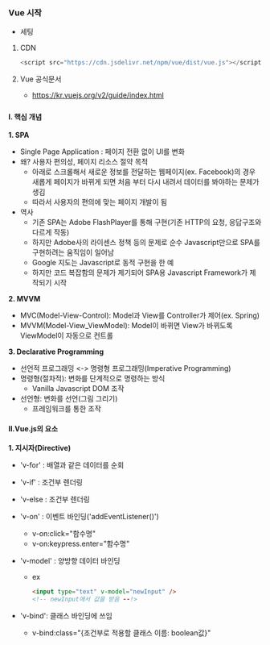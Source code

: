 ### Vue 시작

* 세팅

1. CDN

   ```js
   <script src="https://cdn.jsdelivr.net/npm/vue/dist/vue.js"></script>
   ```

   

2. Vue 공식문서

   * https://kr.vuejs.org/v2/guide/index.html

##### 

#### I. 핵심 개념

**1. SPA**

- Single Page Application : 페이지 전환 없이 UI를 변화
- 왜? 사용자 편의성, 페이지 리소스 절약 목적
  - 아래로 스크롤해서 새로운 정보를 전달하는 웹페이지(ex. Facebook)의 경우 새롭게 페이지가 바뀌게 되면 처음 부터 다시 내려서 데이터를 봐야하는 문제가 생김
  - 따라서 사용자의 편의에 맞는 페이지 개발이 됨
- 역사
  - 기존 SPA는 Adobe FlashPlayer를 통해 구현(기존 HTTP의 요청, 응답구조와 다르게 작동)
  - 하지만 Adobe사의 라이센스 정책 등의 문제로 순수 Javascript만으로 SPA를 구현하려는 움직임이 일어남
  - Google 지도는 Javascript로 동적 구현을 한 예
  - 하지만 코드 복잡함의 문제가 제기되어 SPA용 Javascript Framework가 제작되기 시작

**2. MVVM**

* MVC(Model-View-Control): Model과 View를 Controller가 제어(ex. Spring)
* MVVM(Model-View_ViewModel): Model이 바뀌면 View가 바뀌도록 ViewModel이 자동으로 컨트롤

**3. Declarative Programming**

* 선언적 프로그래밍 <-> 명령형 프로그래밍(Imperative Programming)
* 명령형(절차적): 변화를 단계적으로 명령하는 방식
  * Vanilla Javascript DOM 조작
* 선언형: 변화를 선언(그림 그리기)
  * 프레임워크를 통한 조작



#### II.Vue.js의 요소

**1. 지시자(Directive)**

* 'v-for' : 배열과 같은 데이터를 순회

* 'v-if' : 조건부 렌더링

* 'v-else : 조건부 렌더링

* 'v-on' : 이벤트 바인딩('addEventListener()')

  * v-on:click="함수명"
  * v-on:keypress.enter="함수명"

* 'v-model' : 양방향 데이터 바인딩

  * ex

    ```html
    <input type="text" v-model="newInput" />
    <!-- newInput에서 값을 받음 --!>
    ```

* 'v-bind': 클래스 바인딩에 쓰임

  * v-bind:class="{조건부로 적용할 클래스 이름: boolean값}"

  

